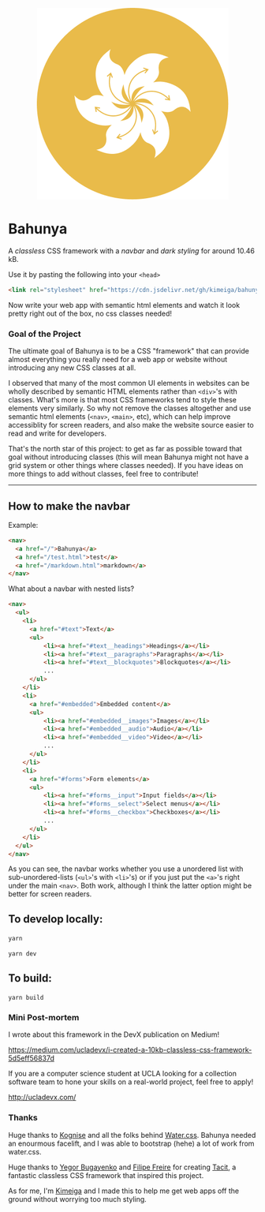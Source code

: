 <p align="center">
  <img src="src/bahunya-logo.png" alt="bahunya logo">
</p>

# Bahunya

A *classless* CSS framework with a *navbar* and *dark styling* for around 10.46 kB.

Use it by pasting the following into your `<head>`

```html
<link rel="stylesheet" href="https://cdn.jsdelivr.net/gh/kimeiga/bahunya/dist/bahunya.min.css">
```

Now write your web app with semantic html elements and watch it look pretty right out of the box, no css classes needed!

### Goal of the Project

The ultimate goal of Bahunya is to be a CSS "framework" that can provide almost everything you really need for a web app or website without introducing any new CSS classes at all. 

I observed that many of the most common UI elements in websites can be wholly described by semantic HTML elements rather than `<div>`'s with classes. What's more is that most CSS frameworks tend to style these elements very similarly. So why not remove the classes altogether and use semantic html elements (`<nav>`, `<main>`, etc), which can help improve accessiblity for screen readers, and also make the website source easier to read and write for developers.

That's the north star of this project: to get as far as possible toward that goal without introducing classes (this will mean Bahunya might not have a grid system or other things where classes needed). If you have ideas on more things to add without classes, feel free to contribute!

* * *

How to make the navbar
----------------------

Example:

```html
<nav>
  <a href="/">Bahunya</a>
  <a href="/test.html">test</a>
  <a href="/markdown.html">markdown</a>
</nav>
```

What about a navbar with nested lists?

```html
<nav>
  <ul>
    <li>
      <a href="#text">Text</a>
      <ul>
          <li><a href="#text__headings">Headings</a></li>
          <li><a href="#text__paragraphs">Paragraphs</a></li>
          <li><a href="#text__blockquotes">Blockquotes</a></li>
          ...
      </ul>
    </li>
    <li>
      <a href="#embedded">Embedded content</a>
      <ul>
          <li><a href="#embedded__images">Images</a></li>
          <li><a href="#embedded__audio">Audio</a></li>
          <li><a href="#embedded__video">Video</a></li>
          ...
      </ul>
    </li>
    <li>
      <a href="#forms">Form elements</a>
      <ul>
          <li><a href="#forms__input">Input fields</a></li>
          <li><a href="#forms__select">Select menus</a></li>
          <li><a href="#forms__checkbox">Checkboxes</a></li>
          ...
      </ul>
    </li>
  </ul>
</nav>
```

As you can see, the navbar works whether you use a unordered list with sub-unordered-lists (`<ul>`'s with `<li>`'s) or if you just put the `<a>`'s right under the main `<nav>`. Both work, although I think the latter option might be better for screen readers.




## To develop locally:

`yarn`

`yarn dev`

## To build:

`yarn build`

### Mini Post-mortem

I wrote about this framework in the DevX publication on Medium!

https://medium.com/ucladevx/i-created-a-10kb-classless-css-framework-5d5eff56837d

If you are a computer science student at UCLA looking for a collection software team to hone your skills on a real-world project, feel free to apply!

http://ucladevx.com/

### Thanks

Huge thanks to [Kognise](https://www.kognise.dev/) and all the folks behind [Water.css](https://watercss.kognise.dev/). Bahunya needed an enourmous facelift, and I was able to bootstrap (hehe) a lot of work from water.css. 

Huge thanks to [Yegor Bugayenko](https://www.yegor256.com/) and [Filipe Freire](https://filfreire.com/) for creating [Tacit](https://yegor256.github.io/tacit/), a fantastic classless CSS framework that inspired this project.

As for me, I'm [Kimeiga](https://hakanalpay.com) and I made this to help me get web apps off the ground without worrying too much styling.
